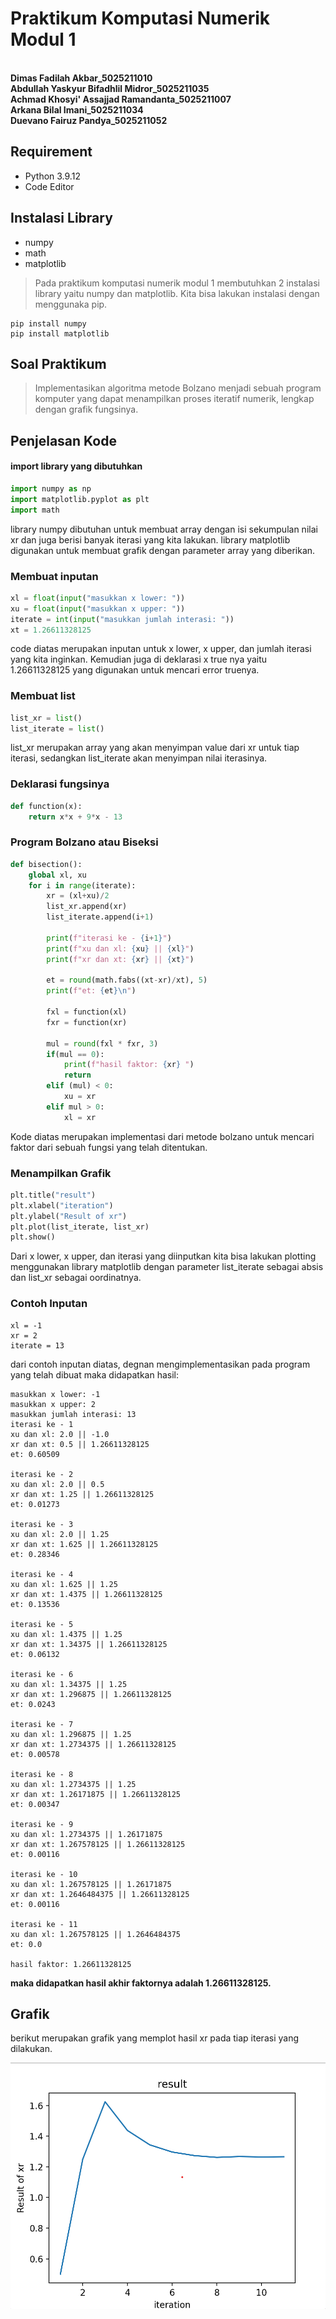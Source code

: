 # Praktikum Komputasi Numerik Modul 1
**<br>Dimas Fadilah Akbar_5025211010**
**<br>Abdullah Yaskyur Bifadhlil Midror_5025211035**
**<br>Achmad Khosyi' Assajjad Ramandanta_5025211007**
**<br>Arkana Bilal Imani_5025211034**
**<br>Duevano Fairuz Pandya_5025211052**


## Requirement
- Python 3.9.12
- Code Editor

## Instalasi Library
- numpy
- math
- matplotlib
> Pada praktikum komputasi numerik modul 1 membutuhkan 2 instalasi library yaitu numpy dan matplotlib. Kita bisa lakukan instalasi dengan menggunaka pip.
``` 
pip install numpy
pip install matplotlib
```

## Soal Praktikum
> Implementasikan algoritma metode Bolzano menjadi sebuah program komputer yang dapat
menampilkan proses iteratif numerik, lengkap dengan grafik fungsinya.

## Penjelasan Kode 
#### import library yang dibutuhkan
```py
import numpy as np
import matplotlib.pyplot as plt
import math
```
library numpy dibutuhan untuk membuat array dengan isi sekumpulan nilai xr dan juga berisi banyak iterasi yang kita lakukan. library matplotlib digunakan untuk membuat grafik dengan parameter array yang diberikan.

### Membuat inputan
```py
xl = float(input("masukkan x lower: "))
xu = float(input("masukkan x upper: "))
iterate = int(input("masukkan jumlah interasi: "))
xt = 1.26611328125
```
code diatas merupakan inputan untuk x lower, x upper, dan jumlah iterasi yang kita inginkan. Kemudian juga di deklarasi x true nya yaitu 1.26611328125 yang digunakan untuk mencari error truenya.

### Membuat list
```py
list_xr = list()
list_iterate = list()
```
list_xr merupakan array yang akan menyimpan value dari xr untuk tiap iterasi, sedangkan list_iterate akan menyimpan nilai iterasinya.

### Deklarasi fungsinya
```py
def function(x):
    return x*x + 9*x - 13
```

### Program Bolzano atau Biseksi  
```py
def bisection():
    global xl, xu
    for i in range(iterate):
        xr = (xl+xu)/2
        list_xr.append(xr)
        list_iterate.append(i+1)
        
        print(f"iterasi ke - {i+1}")
        print(f"xu dan xl: {xu} || {xl}")
        print(f"xr dan xt: {xr} || {xt}")

        et = round(math.fabs((xt-xr)/xt), 5)
        print(f"et: {et}\n")

        fxl = function(xl)
        fxr = function(xr)

        mul = round(fxl * fxr, 3)
        if(mul == 0):
            print(f"hasil faktor: {xr} ")
            return
        elif (mul) < 0:
            xu = xr
        elif mul > 0:
            xl = xr
```
Kode diatas merupakan implementasi dari metode bolzano untuk mencari faktor dari sebuah fungsi yang telah ditentukan.

### Menampilkan Grafik
```py
plt.title("result")
plt.xlabel("iteration")
plt.ylabel("Result of xr")
plt.plot(list_iterate, list_xr)
plt.show()
```
Dari x lower, x upper, dan iterasi yang diinputkan kita bisa lakukan plotting menggunakan library matplotlib dengan parameter list_iterate sebagai absis dan list_xr sebagai oordinatnya.

### Contoh Inputan
```
xl = -1
xr = 2
iterate = 13
```
dari contoh inputan diatas, degnan mengimplementasikan pada program yang telah dibuat maka didapatkan hasil:
```
masukkan x lower: -1
masukkan x upper: 2
masukkan jumlah interasi: 13
iterasi ke - 1
xu dan xl: 2.0 || -1.0
xr dan xt: 0.5 || 1.26611328125
et: 0.60509

iterasi ke - 2
xu dan xl: 2.0 || 0.5
xr dan xt: 1.25 || 1.26611328125
et: 0.01273

iterasi ke - 3
xu dan xl: 2.0 || 1.25
xr dan xt: 1.625 || 1.26611328125
et: 0.28346

iterasi ke - 4
xu dan xl: 1.625 || 1.25
xr dan xt: 1.4375 || 1.26611328125
et: 0.13536

iterasi ke - 5
xu dan xl: 1.4375 || 1.25
xr dan xt: 1.34375 || 1.26611328125
et: 0.06132

iterasi ke - 6
xu dan xl: 1.34375 || 1.25
xr dan xt: 1.296875 || 1.26611328125
et: 0.0243

iterasi ke - 7
xu dan xl: 1.296875 || 1.25
xr dan xt: 1.2734375 || 1.26611328125
et: 0.00578

iterasi ke - 8
xu dan xl: 1.2734375 || 1.25
xr dan xt: 1.26171875 || 1.26611328125
et: 0.00347

iterasi ke - 9
xu dan xl: 1.2734375 || 1.26171875
xr dan xt: 1.267578125 || 1.26611328125
et: 0.00116

iterasi ke - 10
xu dan xl: 1.267578125 || 1.26171875
xr dan xt: 1.2646484375 || 1.26611328125
et: 0.00116

iterasi ke - 11
xu dan xl: 1.267578125 || 1.2646484375
et: 0.0

hasil faktor: 1.26611328125
```
**maka didapatkan hasil akhir faktornya adalah 1.26611328125.**

## Grafik 
berikut merupakan grafik yang memplot hasil xr pada tiap iterasi yang dilakukan.

![grafik](Documentation/graph.png)








